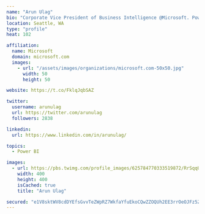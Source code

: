 ```yaml
---
name: "Arun Ulag"
bio: "Corporate Vice President of Business Intelligence @Microsoft. Power BI, Azure Analysis Services, SQL Server Analysis Services, SQL Server Reporting Services"
location: Seattle, WA
type: "profile"
heat: 102

affiliation:
  name: Microsoft
  domain: microsoft.com
  images:
    - url: "/assets/images/organizations/microsoft.com-50x50.jpg"
      width: 50
      height: 50

website: https://t.co/FklqJqbSAZ

twitter:
  username: arunulag
  url: https://twitter.com/arunulag
  followers: 2838

linkedin:
  url: https://www.linkedin.com/in/arunulag/

topics:
  - Power BI

images:
  - url: https://pbs.twimg.com/profile_images/625784770333519872/RrSqqUEZ_400x400.jpg
    width: 400
    height: 400
    isCached: true
    title: "Arun Ulag"

secured: "e1V8sktWV8cdDYEfsGvvTeZWpRZ7WkfaYfuEkoCQwZZOQUh2EE3rrOeOJFz5ZZhM+0OGHjc46nv0RULtGqCaGoot7+xbCtiwNsqw68xcmhMWhNzzzNwdthhK2VPduOT1rkjdxQX8vP+lZY9iY918hVew7Nf7ew3itHIwRdqT7+MtIRIvNOpwdP3RNS+Rf+hZT4/WJTqnDmH/+c27NaoWs1yorN2unU/vslFl5CNe5dOzFhSqgwBqHr5iRaWHAJaiZWHp7Sifui6dWsvnm3IhwjQqM4Rf/2t4LjpHJ/xfXqpd4QFEX/RMhC9gIB0ZAv9RAIgH+tOJ0/WSG2rRZccxEovDI8tTzFGlXIjSKpSFzPNmlvdbwNIuqGW7KIhSUsEY3Dv9Vcb5//J+gs6rHiN1ePNAHX5CefyU3ApAc0d4/Uo=;3AS5SORulvXCl9SVouLpcA=="
---
```


